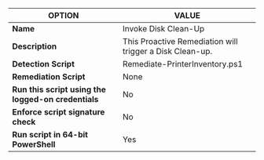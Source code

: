 |**OPTION**|**VALUE**|
--- | --- |
|**Name**|Invoke Disk Clean-Up|
|**Description**|This Proactive Remediation will trigger a Disk Clean-up.|
|**Detection Script**|Remediate-PrinterInventory.ps1|
|**Remediation Script**|None|
|**Run this script using the logged-on credentials**|No|
|**Enforce script signature check**|No|
|**Run script in 64-bit PowerShell**|Yes|